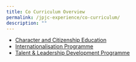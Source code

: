 ```yaml
---
title: Co Curriculum Overview
permalink: /jpjc-experience/co-curriculum/
description: ""
---
```

<ul>
	<li><a href="/jpjc-experience/co-curriculum/cce/">Character and Citizenship Education</a></li>
	<li><a href="/jpjc-experience/co-curriculum/internationalisation-programme/">Internationalisation Programme</a></li>
	<li><a href="/jpjc-experience/co-curriculum/talent-and-leadership/">Talent &amp; Leadership Development Programme</a></li></ul>